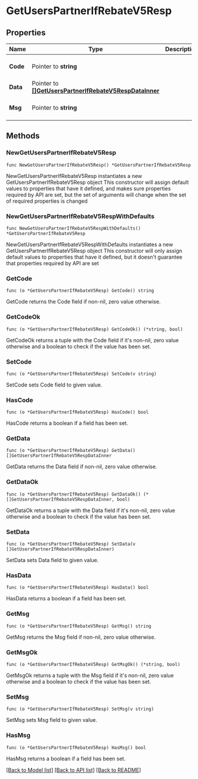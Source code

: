 # GetUsersPartnerIfRebateV5Resp

## Properties

Name | Type | Description | Notes
------------ | ------------- | ------------- | -------------
**Code** | Pointer to **string** |  | [optional] [default to ""]
**Data** | Pointer to [**[]GetUsersPartnerIfRebateV5RespDataInner**](GetUsersPartnerIfRebateV5RespDataInner.md) |  | [optional] 
**Msg** | Pointer to **string** |  | [optional] [default to ""]

## Methods

### NewGetUsersPartnerIfRebateV5Resp

`func NewGetUsersPartnerIfRebateV5Resp() *GetUsersPartnerIfRebateV5Resp`

NewGetUsersPartnerIfRebateV5Resp instantiates a new GetUsersPartnerIfRebateV5Resp object
This constructor will assign default values to properties that have it defined,
and makes sure properties required by API are set, but the set of arguments
will change when the set of required properties is changed

### NewGetUsersPartnerIfRebateV5RespWithDefaults

`func NewGetUsersPartnerIfRebateV5RespWithDefaults() *GetUsersPartnerIfRebateV5Resp`

NewGetUsersPartnerIfRebateV5RespWithDefaults instantiates a new GetUsersPartnerIfRebateV5Resp object
This constructor will only assign default values to properties that have it defined,
but it doesn't guarantee that properties required by API are set

### GetCode

`func (o *GetUsersPartnerIfRebateV5Resp) GetCode() string`

GetCode returns the Code field if non-nil, zero value otherwise.

### GetCodeOk

`func (o *GetUsersPartnerIfRebateV5Resp) GetCodeOk() (*string, bool)`

GetCodeOk returns a tuple with the Code field if it's non-nil, zero value otherwise
and a boolean to check if the value has been set.

### SetCode

`func (o *GetUsersPartnerIfRebateV5Resp) SetCode(v string)`

SetCode sets Code field to given value.

### HasCode

`func (o *GetUsersPartnerIfRebateV5Resp) HasCode() bool`

HasCode returns a boolean if a field has been set.

### GetData

`func (o *GetUsersPartnerIfRebateV5Resp) GetData() []GetUsersPartnerIfRebateV5RespDataInner`

GetData returns the Data field if non-nil, zero value otherwise.

### GetDataOk

`func (o *GetUsersPartnerIfRebateV5Resp) GetDataOk() (*[]GetUsersPartnerIfRebateV5RespDataInner, bool)`

GetDataOk returns a tuple with the Data field if it's non-nil, zero value otherwise
and a boolean to check if the value has been set.

### SetData

`func (o *GetUsersPartnerIfRebateV5Resp) SetData(v []GetUsersPartnerIfRebateV5RespDataInner)`

SetData sets Data field to given value.

### HasData

`func (o *GetUsersPartnerIfRebateV5Resp) HasData() bool`

HasData returns a boolean if a field has been set.

### GetMsg

`func (o *GetUsersPartnerIfRebateV5Resp) GetMsg() string`

GetMsg returns the Msg field if non-nil, zero value otherwise.

### GetMsgOk

`func (o *GetUsersPartnerIfRebateV5Resp) GetMsgOk() (*string, bool)`

GetMsgOk returns a tuple with the Msg field if it's non-nil, zero value otherwise
and a boolean to check if the value has been set.

### SetMsg

`func (o *GetUsersPartnerIfRebateV5Resp) SetMsg(v string)`

SetMsg sets Msg field to given value.

### HasMsg

`func (o *GetUsersPartnerIfRebateV5Resp) HasMsg() bool`

HasMsg returns a boolean if a field has been set.


[[Back to Model list]](../README.md#documentation-for-models) [[Back to API list]](../README.md#documentation-for-api-endpoints) [[Back to README]](../README.md)


